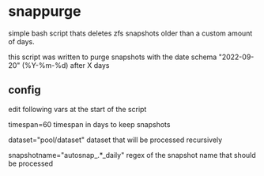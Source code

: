 # snappurge
simple bash script thats deletes zfs snapshots older than a custom amount of days.

this script was written to purge snapshots with the date schema "2022-09-20" (%Y-%m-%d) after X days


## config
edit following vars at the start of the script

timespan=60
timespan in days to keep snapshots

dataset="pool/dataset"
dataset that will be processed recursively

snapshotname="autosnap_.*_daily"
regex of the snapshot name that should be processed
